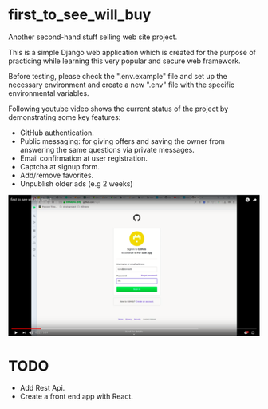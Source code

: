 # first_to_see_will_buy
Another second-hand stuff selling web site project.

This is a simple Django web application which is created for the purpose of practicing while learning this very popular and secure web framework.

Before testing, please check the ".env.example" file and set up the necessary environment and create a new ".env" file with the specific environmental variables.

Following youtube video shows the current status of the project by demonstrating some key features:
- GitHub authentication.
- Public messaging: for giving offers and saving the owner from answering the same questions via private messages.
- Email confirmation at user registration.
- Captcha at signup form.
- Add/remove favorites.
- Unpublish older ads (e.g 2 weeks)

[![DEMO VIDEO](first_to_see_will_buy_demo.png)](https://youtu.be/JASbKDrm7bY)

# TODO
- Add Rest Api.
- Create a front end app with React.

